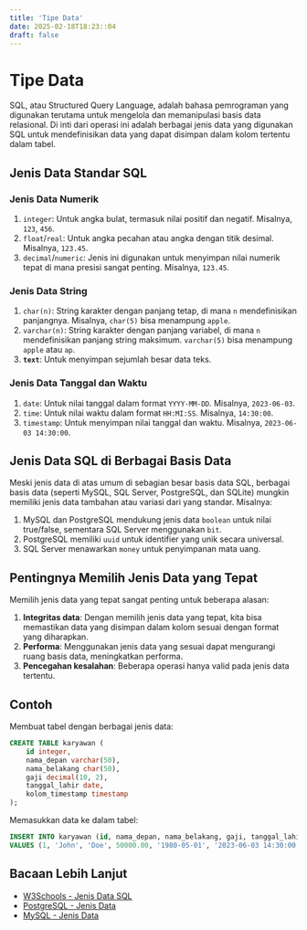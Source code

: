 ```yaml
---
title: 'Tipe Data'
date: 2025-02-18T18:23::04
draft: false
---
```


# Tipe Data

SQL, atau Structured Query Language, adalah bahasa pemrograman yang digunakan terutama untuk mengelola dan memanipulasi basis data relasional. Di inti dari operasi ini adalah berbagai jenis data yang digunakan SQL untuk mendefinisikan data yang dapat disimpan dalam kolom tertentu dalam tabel.

## Jenis Data Standar SQL

### Jenis Data Numerik

1. `integer`: Untuk angka bulat, termasuk nilai positif dan negatif. Misalnya, `123`, `456`.
2. `float`/`real`: Untuk angka pecahan atau angka dengan titik desimal. Misalnya, `123.45`.
3. `decimal`/`numeric`: Jenis ini digunakan untuk menyimpan nilai numerik tepat di mana presisi sangat penting. Misalnya, `123.45`.

### Jenis Data String

1. `char(n)`: String karakter dengan panjang tetap, di mana `n` mendefinisikan panjangnya. Misalnya, `char(5)` bisa menampung `apple`.
2. `varchar(n)`: String karakter dengan panjang variabel, di mana `n` mendefinisikan panjang string maksimum. `varchar(5)` bisa menampung `apple` atau `ap`.
3. **`text`**: Untuk menyimpan sejumlah besar data teks.

### Jenis Data Tanggal dan Waktu

1. `date`: Untuk nilai tanggal dalam format `YYYY-MM-DD`. Misalnya, `2023-06-03`.
2. `time`: Untuk nilai waktu dalam format `HH:MI:SS`. Misalnya, `14:30:00`.
3. `timestamp`: Untuk menyimpan nilai tanggal dan waktu. Misalnya, `2023-06-03 14:30:00`.

## Jenis Data SQL di Berbagai Basis Data

Meski jenis data di atas umum di sebagian besar basis data SQL, berbagai basis data (seperti MySQL, SQL Server, PostgreSQL, dan SQLite) mungkin memiliki jenis data tambahan atau variasi dari yang standar. Misalnya:

1. MySQL dan PostgreSQL mendukung jenis data `boolean` untuk nilai true/false, sementara SQL Server menggunakan `bit`.
2. PostgreSQL memiliki `uuid` untuk identifier yang unik secara universal.
3. SQL Server menawarkan `money` untuk penyimpanan mata uang.

## Pentingnya Memilih Jenis Data yang Tepat

Memilih jenis data yang tepat sangat penting untuk beberapa alasan:

1. **Integritas data**: Dengan memilih jenis data yang tepat, kita bisa memastikan data yang disimpan dalam kolom sesuai dengan format yang diharapkan.
2. **Performa**: Menggunakan jenis data yang sesuai dapat mengurangi ruang basis data, meningkatkan performa.
3. **Pencegahan kesalahan**: Beberapa operasi hanya valid pada jenis data tertentu.

## Contoh

Membuat tabel dengan berbagai jenis data:

```sql
CREATE TABLE karyawan (
    id integer,
    nama_depan varchar(50),
    nama_belakang char(50),
    gaji decimal(10, 2),
    tanggal_lahir date,
    kolom_timestamp timestamp
);
```

Memasukkan data ke dalam tabel:

```sql
INSERT INTO karyawan (id, nama_depan, nama_belakang, gaji, tanggal_lahir, kolom_timestamp)
VALUES (1, 'John', 'Doe', 50000.00, '1980-05-01', '2023-06-03 14:30:00');
```

## Bacaan Lebih Lanjut

- [W3Schools - Jenis Data SQL](https://www.w3schools.com/sql/sql_datatypes.asp)
- [PostgreSQL - Jenis Data](https://www.postgresql.org/docs/9.5/datatype.html)
- [MySQL - Jenis Data](https://dev.mysql.com/doc/refman/8.0/en/data-types.html)
